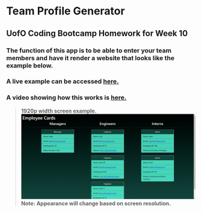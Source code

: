 # Team Profile Generator

## UofO Coding Bootcamp Homework for Week 10

### The function of this app is to be able to enter your team members and have it render a website that looks like the example below. 

### A live example can be accessed [here.](https://reidk361.github.io/Homework-Week-10-Team-Profile-Generator/)
### A video showing how this works is [here.](https://drive.google.com/file/d/15jexVxaVd5Rb2Yqbk9PPzchsPUA1e85_/view)

> **1920p width screen example.**   
![This is a screenshot of the webpage on a 1920p width screen.](./assets/Page-Sample.png)
> **Note: Appearance will change based on screen resolution.** 

